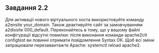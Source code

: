 ## Завдання 2.2
Для активації нового віртуального хоста використовуйте команду  a2ensite your_domain. Також деактивуйте сайт за замовчуванням a2dissite 000_default. Переконайтесь в тому, що у вашому файлі конфігурації відсутні помилки: після виконання команди apache2ctl configtest ви повинні отримати повідомлення Syntax OK.
Щоб всі зміни запрацювали перезавантажте Apache: systemctl reload apache2.
